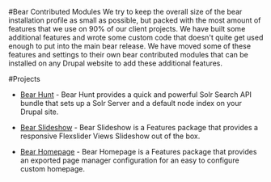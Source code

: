 #Bear Contributed Modules
We try to keep the overall size of the bear installation profile as small as possible, but packed with the most amount of features that we use on 90% of our client projects. We have built some additional features and wrote some custom code that doesn't quite get used enough to put into the main bear release. We have moved some of these features and settings to their own bear contributed modules that can be installed on any Drupal website to add these additional features.

#Projects
- [Bear Hunt](https://www.drupal.org/project/bear_hunt) - Bear Hunt provides a quick and powerful Solr Search API bundle that sets up a Solr Server and a default node index on your Drupal site.

- [Bear Slideshow](https://www.drupal.org/project/bear_show) - Bear Slideshow is a Features package that provides a responsive Flexslider Views Slideshow out of the box.

- [Bear Homepage](https://www.drupal.org/project/bear_home) - Bear Homepage is a Features package that provides an exported page manager configuration for an easy to configure custom homepage.